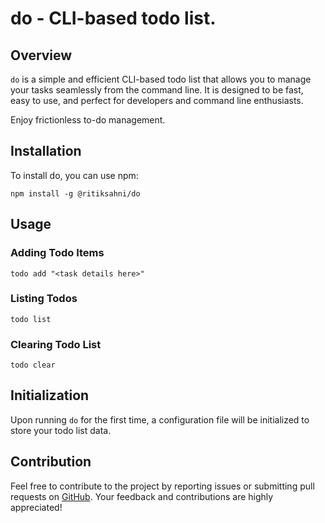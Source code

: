 # do - CLI-based todo list.

## Overview

`do` is a simple and efficient CLI-based todo list that allows you to manage your tasks seamlessly from the command line. It is designed to be fast, easy to use, and perfect for developers and command line enthusiasts.

Enjoy frictionless to-do management.

## Installation

To install do, you can use npm:

```
npm install -g @ritiksahni/do
```

## Usage

### Adding Todo Items

```
todo add "<task details here>"
```

### Listing Todos

```
todo list
```

### Clearing Todo List

```
todo clear
```

## Initialization

Upon running `do` for the first time, a configuration file will be initialized to store your todo list data.

## Contribution

Feel free to contribute to the project by reporting issues or submitting pull requests on [GitHub](https://github.com/ritiksahni/do). Your feedback and contributions are highly appreciated!
